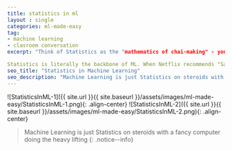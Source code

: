 ```yaml
---
title: statistics in ml
layout : single
categories: ml-made-easy
tag:
- machine learning
- clasroom conversation
excerpt: "Think of Statistics as the "mathematics of chai-making" - you need to know the right proportions of milk, water, sugar, and tea leaves to make the perfect cup, right? Similarly, Machine Learning without Statistics is like trying to make chai blindfolded - you might get lucky once, but you won't know why it worked or how to repeat it!

Statistics is literally the backbone of ML. When Netflix recommends "Sacred Games" after you watched "Mirzapur," it's using statistical patterns from millions of users. When your phone's autocorrect knows you meant "biryani" not "biriyani," that's statistics at work! It helps ML understand patterns, make predictions, and most importantly, tell us how confident we are about those predictions."
seo_title: "Statistics in Machine Learning"
seo_description: "Machine Learning is just Statistics on steroids with a fancy computer doing the heavy lifting"
---
```


![StatisticsInML-1]({{ site.url }}{{ site.baseurl }}/assets/images/ml-made-easy/StatisticsInML-1.png){: .align-center}
![StatisticsInML-2]({{ site.url }}{{ site.baseurl }}/assets/images/ml-made-easy/StatisticsInML-2.png){: .align-center}


> Machine Learning is just Statistics on steroids with a fancy computer doing the heavy lifting 
{: .notice--info}